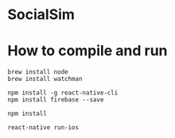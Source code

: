 # SocialSim

# How to compile and run

```
brew install node
brew install watchman
```

```
npm install -g react-native-cli
npm install firebase --save
```

 
```
npm install
```

```
react-native run-ios
```
